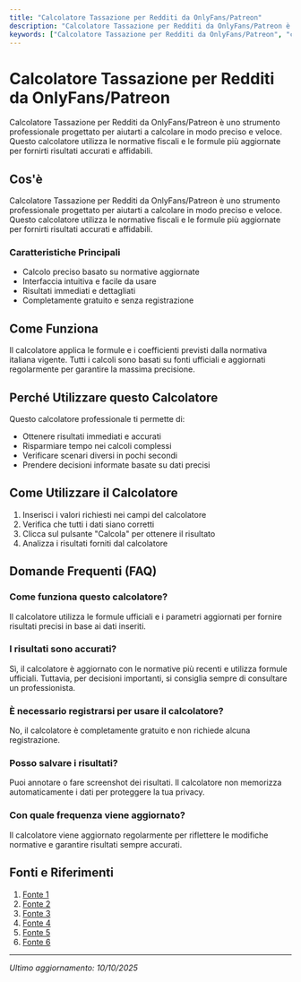 ```yaml
---
title: "Calcolatore Tassazione per Redditi da OnlyFans/Patreon"
description: "Calcolatore Tassazione per Redditi da OnlyFans/Patreon è uno strumento professionale progettato per aiutarti a calcolare in modo preciso e veloce. Questo calcolatore utilizza le normative fiscali e le formule più aggiornate per fornirti risultati accurati e affidabili."
keywords: ["Calcolatore Tassazione per Redditi da OnlyFans/Patreon", "calcolatore", "calcolo online"]
---
```


# Calcolatore Tassazione per Redditi da OnlyFans/Patreon

Calcolatore Tassazione per Redditi da OnlyFans/Patreon è uno strumento professionale progettato per aiutarti a calcolare in modo preciso e veloce. Questo calcolatore utilizza le normative fiscali e le formule più aggiornate per fornirti risultati accurati e affidabili.

## Cos'è

Calcolatore Tassazione per Redditi da OnlyFans/Patreon è uno strumento professionale progettato per aiutarti a calcolare in modo preciso e veloce. Questo calcolatore utilizza le normative fiscali e le formule più aggiornate per fornirti risultati accurati e affidabili.

### Caratteristiche Principali

- Calcolo preciso basato su normative aggiornate
- Interfaccia intuitiva e facile da usare
- Risultati immediati e dettagliati
- Completamente gratuito e senza registrazione

## Come Funziona

Il calcolatore applica le formule e i coefficienti previsti dalla normativa italiana vigente. Tutti i calcoli sono basati su fonti ufficiali e aggiornati regolarmente per garantire la massima precisione.

## Perché Utilizzare questo Calcolatore

Questo calcolatore professionale ti permette di:

- Ottenere risultati immediati e accurati
- Risparmiare tempo nei calcoli complessi
- Verificare scenari diversi in pochi secondi
- Prendere decisioni informate basate su dati precisi

## Come Utilizzare il Calcolatore

1. Inserisci i valori richiesti nei campi del calcolatore
2. Verifica che tutti i dati siano corretti
3. Clicca sul pulsante "Calcola" per ottenere il risultato
4. Analizza i risultati forniti dal calcolatore

## Domande Frequenti (FAQ)

### Come funziona questo calcolatore?

Il calcolatore utilizza le formule ufficiali e i parametri aggiornati per fornire risultati precisi in base ai dati inseriti.

### I risultati sono accurati?

Sì, il calcolatore è aggiornato con le normative più recenti e utilizza formule ufficiali. Tuttavia, per decisioni importanti, si consiglia sempre di consultare un professionista.

### È necessario registrarsi per usare il calcolatore?

No, il calcolatore è completamente gratuito e non richiede alcuna registrazione.

### Posso salvare i risultati?

Puoi annotare o fare screenshot dei risultati. Il calcolatore non memorizza automaticamente i dati per proteggere la tua privacy.

### Con quale frequenza viene aggiornato?

Il calcolatore viene aggiornato regolarmente per riflettere le modifiche normative e garantire risultati sempre accurati.

## Fonti e Riferimenti

1. [Fonte 1](https://onlinetax.it/partita-iva-onlyfans-calcolatore-tasse/)
2. [Fonte 2](https://www.laleggepertutti.it/725302_guadagni-onlyfans-e-da-altre-piattaforme-online-come-si-dichiarano-al-fisco)
3. [Fonte 3](https://www.reddit.com/r/PersonalFinanceNZ/comments/13b96ba/how_does_tax_for_patreon_work/?tl=it)
4. [Fonte 4](https://www.partitaiva.it/tassazione-patreon/)
5. [Fonte 5](https://avvocaticartellesattoriali.com/2025/08/01/influencer-e-agenzia-delle-entrate-la-guida-definitiva/)
6. [Fonte 6](https://flextax.it/come-gestire-partita-iva-se-lavoro-con-patreon-mym-onlyfans/)

---

*Ultimo aggiornamento: 10/10/2025*
